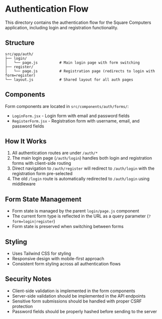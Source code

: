 # Authentication Flow

This directory contains the authentication flow for the Square Computers application, including login and registration functionality.

## Structure

```
src/app/auth/
├── login/
│   └── page.js          # Main login page with form switching
├── register/
│   └── page.js          # Registration page (redirects to login with form=register)
└── layout.js            # Shared layout for all auth pages
```

## Components

Form components are located in `src/components/auth/forms/`:

- `LoginForm.jsx` - Login form with email and password fields
- `RegisterForm.jsx` - Registration form with username, email, and password fields

## How It Works

1. All authentication routes are under `/auth/*`
2. The main login page (`/auth/login`) handles both login and registration forms with client-side routing
3. Direct navigation to `/auth/register` will redirect to `/auth/login` with the registration form pre-selected
4. The old `/login` route is automatically redirected to `/auth/login` using middleware

## Form State Management

- Form state is managed by the parent `login/page.js` component
- The current form type is reflected in the URL as a query parameter (`?form=login|register`)
- Form state is preserved when switching between forms

## Styling

- Uses Tailwind CSS for styling
- Responsive design with mobile-first approach
- Consistent form styling across all authentication flows

## Security Notes

- Client-side validation is implemented in the form components
- Server-side validation should be implemented in the API endpoints
- Sensitive form submissions should be handled with proper CSRF protection
- Password fields should be properly hashed before sending to the server
